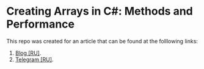 # Creating Arrays in C#: Methods and Performance

This repo was created for an article that can be found at the folllowing links:
1. [Blog [RU]](https://www.alexeyfv.xyz/2024/09/05/create-array.html).
2. [Telegram [RU]](https://t.me/yet_another_dev/116).
